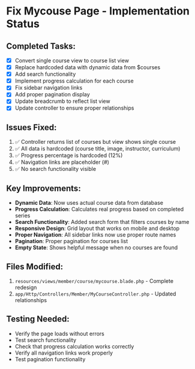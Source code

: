 # Fix Mycouse Page - Implementation Status

## Completed Tasks:
- [x] Convert single course view to course list view
- [x] Replace hardcoded data with dynamic data from $courses
- [x] Add search functionality
- [x] Implement progress calculation for each course
- [x] Fix sidebar navigation links
- [x] Add proper pagination display
- [x] Update breadcrumb to reflect list view
- [x] Update controller to ensure proper relationships

## Issues Fixed:
1. ✅ Controller returns list of courses but view shows single course
2. ✅ All data is hardcoded (course title, image, instructor, curriculum)
3. ✅ Progress percentage is hardcoded (12%)
4. ✅ Navigation links are placeholder (#)
5. ✅ No search functionality visible

## Key Improvements:
- **Dynamic Data**: Now uses actual course data from database
- **Progress Calculation**: Calculates real progress based on completed series
- **Search Functionality**: Added search form that filters courses by name
- **Responsive Design**: Grid layout that works on mobile and desktop
- **Proper Navigation**: All sidebar links now use proper route names
- **Pagination**: Proper pagination for courses list
- **Empty State**: Shows helpful message when no courses are found

## Files Modified:
1. `resources/views/member/course/mycourse.blade.php` - Complete redesign
2. `app/Http/Controllers/Member/MyCourseController.php` - Updated relationships

## Testing Needed:
- Verify the page loads without errors
- Test search functionality
- Check that progress calculation works correctly
- Verify all navigation links work properly
- Test pagination functionality
